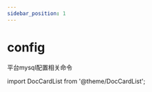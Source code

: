 ```yaml
---
sidebar_position: 1
---
```


# config
平台mysql配置相关命令

import DocCardList from '@theme/DocCardList';

<DocCardList />